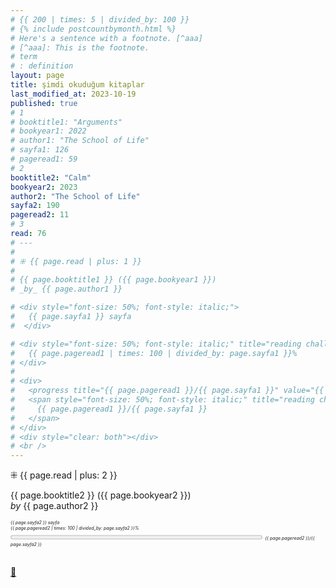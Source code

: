 ```yaml
---
# {{ 200 | times: 5 | divided_by: 100 }}
# {% include postcountbymonth.html %}
# Here's a sentence with a footnote. [^aaa]
# [^aaa]: This is the footnote.
# term
# : definition
layout: page
title: şimdi okuduğum kitaplar
last_modified_at: 2023-10-19
published: true
# 1
# booktitle1: "Arguments"
# bookyear1: 2022
# author1: "The School of Life"
# sayfa1: 126
# pageread1: 59
# 2
booktitle2: "Calm"
bookyear2: 2023
author2: "The School of Life"
sayfa2: 190
pageread2: 11
# 3
read: 76
# ---
# 
# ⁜ {{ page.read | plus: 1 }}
# 
# {{ page.booktitle1 }} ({{ page.bookyear1 }})  
# _by_ {{ page.author1 }}

# <div style="font-size: 50%; font-style: italic;">
#   {{ page.sayfa1 }} sayfa
#  </div>

# <div style="font-size: 50%; font-style: italic;" title="reading challenge 2023"> 
#   {{ page.pageread1 | times: 100 | divided_by: page.sayfa1 }}%
# </div>
# 
# <div>
#   <progress title="{{ page.pageread1 }}/{{ page.sayfa1 }}" value="{{ page.pageread1 }}" max="{{ page.sayfa1 }}" style="width: 80%;"></progress>
#   <span style="font-size: 50%; font-style: italic;" title="reading challenge 2023"> 
#     {{ page.pageread1 }}/{{ page.sayfa1 }}
#   </span>
# </div>
# <div style="clear: both"></div>
# <br />
---
```

⁜ {{ page.read | plus: 2 }}

{{ page.booktitle2 }} ({{ page.bookyear2 }})  
_by_ {{ page.author2 }}

<div style="font-size: 50%; font-style: italic;">
  {{ page.sayfa2 }} sayfa
 </div>

<div style="font-size: 50%; font-style: italic;" title="reading challenge 2023"> 
  {{ page.pageread2 | times: 100 | divided_by: page.sayfa2 }}%
</div>

<div>
  <progress title="{{ page.pageread2 }}/{{ page.sayfa2 }}" value="{{ page.pageread2 }}" max="{{ page.sayfa2 }}" style="width: 80%;"></progress>
  <span style="font-size: 50%; font-style: italic;" title="reading challenge 2023"> 
    {{ page.pageread2 }}/{{ page.sayfa2 }}
  </span>
</div>
<div style="clear: both"></div>
<br />
  
[🍃](https://www.nonfictionbooks.xyz/now.html "şimdi okuduğum kitaplar")

